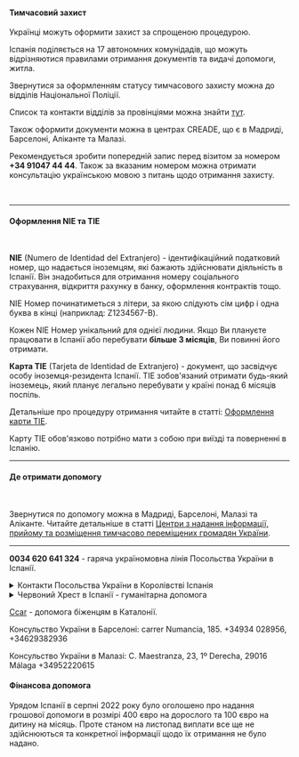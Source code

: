 #### Тимчасовий захист

Українці можуть оформити захист за спрощеною процедурою.

Іспанія поділяється на 17 автономних комунідадів, що можуть відрізняютися правилами отримання документів та видачі допомоги, житла.

Звернутися за оформленням статусу тимчасового захисту можна до відділів Національної Поліції.

Список та контакти відділів за провінціями можна знайти [тут](https://spain.mfa.gov.ua/informaciya-dlya-peremishchenih-osib-z-ukrayini-v-ispaniyi).

Також оформити документи можна в центрах CREADE, що є в Мадриді, Барселоні, Аліканте та Малазі.

<section type="warning" title="Зверніть увагу">

Рекомендується зробити попередній запис перед візитом за номером **+34 91047 44 44**. Також за вказаним номером можна отримати консультацію українською мовою з питань щодо отримання захисту.
</section>

</br>

***

#### Оформлення NIE та TIE

</br>

**NIE** (Numero de Identidad del Extranjero) - ідентифікаційний податковий номер, що надається іноземцям, які бажають здійснювати діяльність в Іспанії. Він знадобиться для отримання номеру соціального страхування, відкриття рахунку в банку, оформлення контрактів тощо.

NIE  Номер починатиметься з літери, за якою слідують сім цифр і одна буква в кінці (наприклад: Z1234567-B).

Кожен NIE Номер унікальний для однієї людини. Якщо Ви плануєте працювати в Іспанії або перебувати **більше 3 місяців**, Ви повинні його отримати.


**Карта TIE** (Tarjeta de Identidad de Extranjero) - документ, що засвідчує особу іноземця-резидента Іспанії. TIE зобов'язаний отримати будь-який іноземець, який планує легально перебувати у країні понад 6 місяців поспіль.

</section>

Детальніше про процедуру отримання читайте в статті: [Оформлення карти TIE](/article/6403eebe471108fb96eb1c06a).



<section type="warning" title="Зверніть увагу">

Карту TIE обов'язково потрібно мати з собою при виїзді та поверненні в Іспанію. 

</section>



***

#### Де отримати допомогу

</br>

Звернутися по допомогу можна в Мадриді, Барселоні, Малазі та Аліканте. Читайте детальніше в статті [Центри з надання інформації, прийому та розміщення тимчасово переміщених громадян України](/article/20ec06ed27b45b5403e2ff707).

***

**0034 620 641 324** - гаряча україномовна лінія Посольства України в Іспанії.

<details>
<summary>
Контакти Посольства України в Королівстві Іспанія</summary>

Адреса: вул. Ронда де ла Абубілья, 52, 28043 Мадрид

Телефони: +34 917 489 360; +34 910 418 416

Електронна пошта: emb_es@mfa.gov.ua та consul_es@mfa.gov.ua

</details>


<details>
<summary>Червоний Хрест в Іспанії - гуманітарна допомога</summary>

Адреса - Calle Ramón de Campoamor 03550 Alicante, Spain.

Сайт - [cruzroja.es](http://www.cruzroja.es/contingencia_cre/index.html)

Телефон - 900 22 11 22

Електронна пошта - informa@cruzroja.es

</details>


[Сcar](https://www.ccar.cat/es/ccar-quienes-somos/) - допомога біженцям в Каталонії.

Консульство України в Барселоні: carrer Numancia, 185. +34934 028956, +34629382936

Консульство України в Малазі: C. Maestranza, 23, 1º Derecha, 29016 Málaga +34952220615


#### Фінансова допомога

Урядом Іспанії в серпні 2022 року було оголошено про надання грошової допомоги в розмірі 400 євро на дорослого та 100 євро на дитину на місяць. Проте станом на листопад виплати все ще не здійснюються та конкретної інформації щодо їх отримання не було надано.

